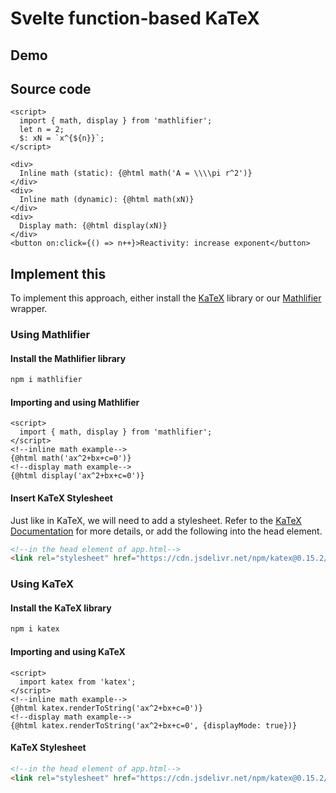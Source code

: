 # Svelte function-based KaTeX

## Demo

<script>
  import FunctionBased from './_FunctionBased.svelte';
</script>

<FunctionBased />

## Source code

```svelte
<script>
  import { math, display } from 'mathlifier';
  let n = 2;
  $: xN = `x^{${n}}`;
</script>

<div>
  Inline math (static): {@html math('A = \\\\pi r^2')}
</div>
<div>
  Inline math (dynamic): {@html math(xN)}
</div>
<div>
  Display math: {@html display(xN)}
</div>
<button on:click={() => n++}>Reactivity: increase exponent</button>
```

## Implement this

To implement this approach, either install the [KaTeX](https://katex.org)
library or our [Mathlifier](https://www.npmjs.com/package/mathlifier) wrapper.

### Using Mathlifier

#### Install the Mathlifier library

```bash
npm i mathlifier
```

#### Importing and using Mathlifier

```svelte
<script>
  import { math, display } from 'mathlifier';
</script>
<!--inline math example-->
{@html math('ax^2+bx+c=0')}
<!--display math example-->
{@html display('ax^2+bx+c=0')}
```

#### Insert KaTeX Stylesheet

Just like in KaTeX, we will need to add a stylesheet. Refer to the [KaTeX Documentation](https://katex.org/docs/browser.html) for more details, or add
the following into the head element.

```html
<!--in the head element of app.html-->
<link rel="stylesheet" href="https://cdn.jsdelivr.net/npm/katex@0.15.2/dist/katex.min.css" integrity="sha384-MlJdn/WNKDGXveldHDdyRP1R4CTHr3FeuDNfhsLPYrq2t0UBkUdK2jyTnXPEK1NQ" crossorigin="anonymous">
```

### Using KaTeX

#### Install the KaTeX library

```bash
npm i katex
```

#### Importing and using KaTeX

```svelte
<script>
  import katex from 'katex';
</script>
<!--inline math example-->
{@html katex.renderToString('ax^2+bx+c=0')}
<!--display math example-->
{@html katex.renderToString('ax^2+bx+c=0', {displayMode: true})}
```

#### KaTeX Stylesheet

```html
<!--in the head element of app.html-->
<link rel="stylesheet" href="https://cdn.jsdelivr.net/npm/katex@0.15.2/dist/katex.min.css" integrity="sha384-MlJdn/WNKDGXveldHDdyRP1R4CTHr3FeuDNfhsLPYrq2t0UBkUdK2jyTnXPEK1NQ" crossorigin="anonymous">
```
